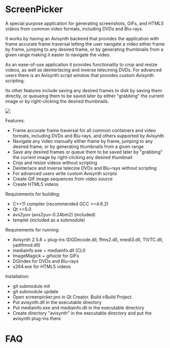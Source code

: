 ScreenPicker
===

A special purpose application for generating screenshots, GIFs, and HTML5 videos
from common video formats, including DVDs and Blu-rays. 

It works by having an Avisynth backend that provides the application with frame accurate
frame traversal letting the user navigate a video either frame by frame, jumping to any desired frame,
or by generating thumbnails from a given range making it easier to navigate the video.  

As an ease-of-use application it provides functionality to crop and resize videos, as well as deinterlacing and
inverse telecining DVDs. For advanced users there is an Avisynth script window that provides custom 
Avisynth scripting.

Its other features include saving any desired frames to disk by saving them directly, or queueing them
to be saved later by either "grabbing" the current image or by right-clicking the desired thumbnails.


<img src="http://i.imgur.com/BIb9MDB.png">

Features:

- Frame accurate frame traversal for all common containers and video formats, 
including DVDs and Blu-rays, and others supported by Avisynth
- Navigate any video manually either frame by frame, jumping to any desired frame,
or by generating thumbnails from a given range
- Save any desired frames or queue them to be saved later by "grabbing" the current image by right-clicking any desired thumbnail
- Crop and resize videos without scripting
- Deinterlace and inverse telecine DVDs and Blu-rays without scripting
- For advanced users write custom Avisynth scripts
- Create GIF image sequences from video source
- Create HTML5 videos

Requirements for building:  
- C++11 compiler (recommended GCC >=4.8.2)
- Qt >=5.0
- avs2yuv (avs2yuv-0.24bm2) (included)
- templet (included as a submodule)

Requirements for running:  
- Avisynth 2.5.8 + plug-ins (DGDecode.dll, ffms2.dll, nnedi3.dll, TIVTC.dll, yadifmod.dll)
- mediainfo.exe + mediainfo.dll (CLI)
- ImageMagick + gifsicle for GIFs
- DGIndex for DVDs and Blu-rays
- x264.exe for HTML5 videos

Installation:

- git submodule init
- git submodule update
- Open screenpicker.pro in Qt Creator. Build->Build Project.
- Put avisynth.dll in the executable directory
- Put mediainfo.exe and mediainfo.dll in the executable directory
- Create directory "avisynth" in the executable directory and put the avisynth plug-ins there

FAQ
==========

